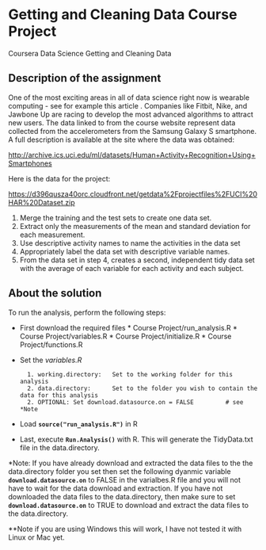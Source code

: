 Getting and Cleaning Data Course Project
========================================

Coursera Data Science Getting and Cleaning Data

## Description of the assignment

One of the most exciting areas in all of data science right now is wearable computing - see for example this article . Companies like Fitbit, Nike, and Jawbone Up are racing to develop the most advanced algorithms to attract new users. The data linked to from the course website represent data collected from the accelerometers from the Samsung Galaxy S smartphone. A full description is available at the site where the data was obtained: 

http://archive.ics.uci.edu/ml/datasets/Human+Activity+Recognition+Using+Smartphones 

Here is the data for the project: 

https://d396qusza40orc.cloudfront.net/getdata%2Fprojectfiles%2FUCI%20HAR%20Dataset.zip 

1. Merge the training and the test sets to create one data set.
2. Extract only the measurements of the mean and standard deviation for each measurement. 
3. Use descriptive activity names to name the activities in the data set
4. Appropriately label the data set with descriptive variable names. 
5. From the data set in step 4, creates a second, independent tidy data set with the average 
   of each variable for each activity and each subject.
 

## About the solution

To run the analysis, perform the following steps:

* First download the required files
      * Course Project/run_analysis.R 
      * Course Project/variables.R
      * Course Project/initialize.R
      * Course Project/functions.R 

* Set the *variables.R* 

        1. working.directory:   Set to the working folder for this analysis
        2. data.directory:      Set to the folder you wish to contain the data for this analysis
        2. OPTIONAL: Set download.datasource.on = FALSE         # see *Note

* Load **`source("run_analysis.R")`** in R

* Last, execute **`Run.Analysis()`** with R.  This will generate the TidyData.txt file in the data.directory.

*Note: If you have already download and extracted the data files to the the data.directory folder you set then set the following dyanmic variable **`download.datasource.on`** to FALSE in the varialbes.R file and you will not have to wait for the data download and extraction. If you have not downloaded the data files to the data.directory, then make sure to set **`download.datasource.on`** to TRUE to download and extract the data files to the data.directory.

**Note if you are using Windows this will work, I have not tested it with Linux or Mac yet. 

